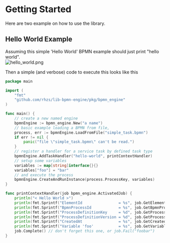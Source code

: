 
# Getting Started

Here are two example on how to use the library.

## Hello World Example

Assuming this simple 'Hello World' BPMN example should just print "hello world". \
![hello_world.png](./examples/hello_world/simple_task.png)

Then a simple (and verbose) code to execute this looks like this

<!-- MARKDOWN-AUTO-DOCS:START (CODE:src=./examples/hello_world/hello_world.go) -->
<!-- The below code snippet is automatically added from ./examples/hello_world/hello_world.go -->
```go
package main

import (
	"fmt"
	"github.com/rhzs/lib-bpmn-engine/pkg/bpmn_engine"
)

func main() {
	// create a new named engine
	bpmnEngine := bpmn_engine.New("a name")
	// basic example loading a BPMN from file,
	process, err := bpmnEngine.LoadFromFile("simple_task.bpmn")
	if err != nil {
		panic("file \"simple_task.bpmn\" can't be read.")
	}
	// register a handler for a service task by defined task type
	bpmnEngine.AddTaskHandler("hello-world", printContextHandler)
	// setup some variables
	variables := map[string]interface{}{}
	variables["foo"] = "bar"
	// and execute the process
	bpmnEngine.CreateAndRunInstance(process.ProcessKey, variables)
}

func printContextHandler(job bpmn_engine.ActivatedJob) {
	println("< Hello World >")
	println(fmt.Sprintf("ElementId                = %s", job.GetElementId()))
	println(fmt.Sprintf("BpmnProcessId            = %s", job.GetBpmnProcessId()))
	println(fmt.Sprintf("ProcessDefinitionKey     = %d", job.GetProcessDefinitionKey()))
	println(fmt.Sprintf("ProcessDefinitionVersion = %d", job.GetProcessDefinitionVersion()))
	println(fmt.Sprintf("CreatedAt                = %s", job.GetCreatedAt()))
	println(fmt.Sprintf("Variable 'foo'           = %s", job.GetVariable("foo")))
	job.Complete() // don't forget this one, or job.Fail("foobar")
}
```
<!-- MARKDOWN-AUTO-DOCS:END -->
